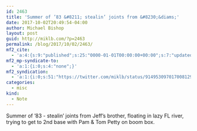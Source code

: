 ```yaml
---
id: 2463
title: 'Summer of ’83 &#8211; stealin’ joints from &#8230;&diams;'
date: 2017-10-02T20:49:54-04:00
author: Michael Bishop
layout: post
guid: http://miklb.com/?p=2463
permalink: /blog/2017/10/02/2463/
mf2_cite:
  - 'a:4:{s:9:"published";s:25:"0000-01-01T00:00:00+00:00";s:7:"updated";s:25:"0000-01-01T00:00:00+00:00";s:8:"category";a:1:{i:0;s:0:"";}s:6:"author";a:0:{}}'
mf2_mp-syndicate-to:
  - 'a:1:{i:0;s:4:"none";}'
mf2_syndication:
  - 'a:1:{i:0;s:51:"https://twitter.com/miklb/status/914953097017008129";}'
categories:
  - misc
kind:
  - Note
---
```

Summer of ’83 - stealin’ joints from Jeff’s brother, floating in lazy FL river, trying to get to 2nd base with Pam & Tom Petty on boom box.